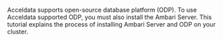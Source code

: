 Acceldata supports open-source database platform (ODP). To use Acceldata supported ODP, you must also install the Ambari Server. This tutorial explains the process of installing Ambari Server and ODP on your cluster. 
